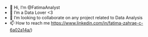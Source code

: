 - 👋 Hi, I’m @FatimaAnalyst
- 👀 I’m a Data Lover <3 
- 💞️ I’m looking to collaborate on any project related to Data Analysis
- 📫 How to reach me https://www.linkedin.com/in/fatima-zahrae-c-6a02a14a/)
<!---
FatimaAnalyst/FatimaAnalyst is a ✨ special ✨ repository because its `README.md` (this file) appears on your GitHub profile.
You can click the Preview link to take a look at your changes.
--->

